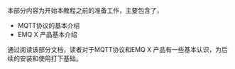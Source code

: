 本部分内容为开始本教程之前的准备工作，主要包含了，

- MQTT协议的基本介绍
- EMQ X 产品基本介绍

通过阅读该部分文档，读者对于MQTT协议和EMQ X 产品有一些基本认识，为后续的安装和使用打下基础。